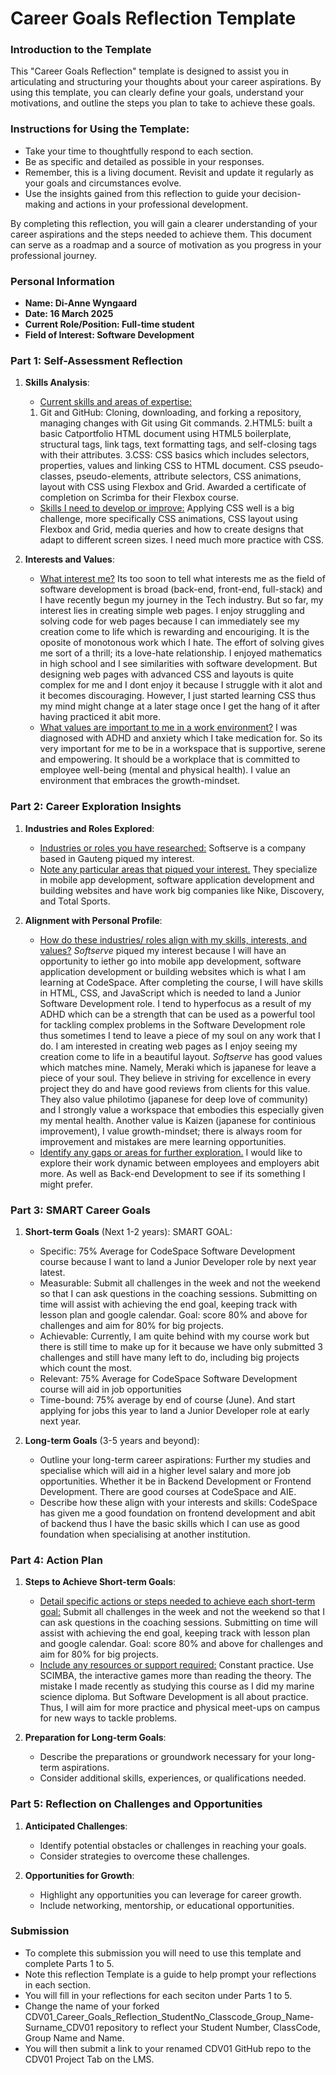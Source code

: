 
# Career Goals Reflection Template

### Introduction to the Template

This "Career Goals Reflection" template is designed to assist you in articulating and structuring your thoughts about your career aspirations. By using this template, you can clearly define your goals, understand your motivations, and outline the steps you plan to take to achieve these goals.

### Instructions for Using the Template:

- Take your time to thoughtfully respond to each section.
- Be as specific and detailed as possible in your responses.
- Remember, this is a living document. Revisit and update it regularly as your goals and circumstances evolve.
- Use the insights gained from this reflection to guide your decision-making and actions in your professional development.

By completing this reflection, you will gain a clearer understanding of your career aspirations and the steps needed to achieve them. This document can serve as a roadmap and a source of motivation as you progress in your professional journey.

### Personal Information

- **Name: Di-Anne Wyngaard**
- **Date: 16 March 2025**
- **Current Role/Position: Full-time student**
- **Field of Interest: Software Development**

### Part 1: Self-Assessment Reflection

1. **Skills Analysis**:
    
    - <u>Current skills and areas of expertise:</u> 
    1. Git and GitHub: Cloning, downloading, and forking a repository, managing changes with Git using Git commands. 
    2.HTML5: built a basic Catportfolio HTML document using HTML5 boilerplate, structural tags, link tags, text formatting tags, and self-closing tags with their attributes. 
    3.CSS: CSS basics which includes selectors, properties, values and linking CSS to HTML document. CSS pseudo-classes, pseudo-elements, attribute selectors, CSS animations, layout with CSS using Flexbox and Grid. Awarded a certificate of completion on Scrimba for their Flexbox course.
    - <u>Skills I need to develop or improve:</u> Applying CSS well is a big challenge, more specifically CSS animations, CSS layout using Flexbox and Grid, media queries and how to create designs that adapt to different screen sizes. I need much more practice with CSS.

2. **Interests and Values**:
    
    - <u>What interest me?</u> Its too soon to tell what interests me as the field of software development is broad (back-end, front-end, full-stack) and I have recently begun my journey in the Tech industry. But so far, my interest lies in creating simple web pages. I enjoy struggling and solving code for web pages because I can immediately see my creation come to life which is rewarding and encouriging. It is the oposite of monotonous work which I hate. The effort of solving gives me sort of a thrill; its a love-hate relationship. I enjoyed mathematics in high school and I see similarities with software development. But designing web pages with advanced CSS and layouts is quite complex for me and I dont enjoy it because I struggle with it alot and it becomes discouraging. However, I just started learning CSS thus my mind might change at a later stage once I get the hang of it after having practiced it abit more.
    - <u>What values are important to me in a work environment?</u> I was diagnosed with ADHD and anxiety which I take medication for. So its very important for me to be in a workspace that is supportive, serene and empowering. It should be a workplace that is committed to employee well-being (mental and physical health). I value an environment that embraces the growth-mindset. 

### Part 2: Career Exploration Insights

1. **Industries and Roles Explored**:
    
    - <u>Industries or roles you have researched:</u> Softserve is a company based in Gauteng piqued my interest.
    - <u>Note any particular areas that piqued your interest.</u> They specialize in mobile app development, software application development and building websites and have work big companies like Nike, Discovery, and Total Sports.

2. **Alignment with Personal Profile**:
    
    - <u>How do these industries/ roles align with my skills, interests, and values?</U> <i>Softserve</i> piqued my interest because I will have an opportunity to iether go into mobile app development, software application development or building websites which is what I am learning at CodeSpace. After completing the course, I will have skills in HTML, CSS, and JavaScript which is needed to land a Junior Software Development role. I tend to hyperfocus as a result of my ADHD which can be a strength that can be used as a powerful tool for tackling complex problems in the Software Development role thus sometimes I tend to leave a piece of my soul on any work that I do. I am interested in creating web pages as I enjoy seeing my creation come to life in a beautiful layout. <i>Softserve</i> has good values which matches mine. Namely, Meraki which is japanese for leave a piece of your soul. They believe in striving for excellence in every project they do and have good reviews from clients for this value. They also value philotimo (japanese for deep love of community) and I strongly value a workspace that embodies this especially given my mental health. Another value is Kaizen (japanese for continious improvement), I value growth-mindset; there is always room for improvement and mistakes are mere learning opportunities.
    - <u>Identify any gaps or areas for further exploration.</u> I would like to explore their work dynamic between employees and employers abit more. As well as Back-end Development to see if its something I might prefer. 

### Part 3: SMART Career Goals

1. **Short-term Goals** (Next 1-2 years):
    SMART GOAL:
    - Specific: 75% Average for CodeSpace Software Development course because I want to land a Junior Developer role by next year latest.
    - Measurable: Submit all challenges in the week and not the weekend so that I can ask questions in the coaching sessions. Submitting on time will assist with achieving the end goal, keeping track with lesson plan and google calendar. Goal: score 80% and above for challenges and aim for 80% for big projects.
    - Achievable: Currently, I am quite behind with my course work but there is still time to make up for it because we have only submitted 3 challenges and still have many left to do, including big projects which count the most.
    - Relevant: 75% Average for CodeSpace Software Development course will aid in job opportunities 
    - Time-bound: 75% average by end of course (June). And start applying for jobs this year to land a Junior Developer role at early next year.

2. **Long-term Goals** (3-5 years and beyond):
    
    - Outline your long-term career aspirations: Further my studies and specialise which will aid in a higher level salary and more job opportunities. Whether it be in Backend Development or Frontend Development. There are good courses at CodeSpace and AIE.
    - Describe how these align with your interests and skills: CodeSpace has given me a good foundation on frontend development and abit of backend thus I have the basic skills which I can use as good foundation when specialising at another institution. 

### Part 4: Action Plan

1. **Steps to Achieve Short-term Goals**:
    
    - <u>Detail specific actions or steps needed to achieve each short-term goal:</u> Submit all challenges in the week and not the weekend so that I can ask questions in the coaching sessions. Submitting on time will assist with achieving the end goal, keeping track with lesson plan and google calendar. Goal: score 80% and above for challenges and aim for 80% for big projects.
    - <u>Include any resources or support required:</u> Constant practice. Use SCIMBA, the interactive games more than reading the theory. The mistake I made recently as studying this course as I did my marine science diploma. But Software Development is all about practice. Thus, I will aim for more practice and physical meet-ups on campus for new ways to tackle problems.

2. **Preparation for Long-term Goals**:
    
    - Describe the preparations or groundwork necessary for your long-term aspirations.
    - Consider additional skills, experiences, or qualifications needed.

### Part 5: Reflection on Challenges and Opportunities

1. **Anticipated Challenges**:
    
    - Identify potential obstacles or challenges in reaching your goals.
    - Consider strategies to overcome these challenges.
2. **Opportunities for Growth**:
    
    - Highlight any opportunities you can leverage for career growth.
    - Include networking, mentorship, or educational opportunities.

### Submission

- To complete this submission you will need to use this template and complete Parts 1 to 5.
- Note this reflection Template is a guide to help prompt your reflections in each section.
- You will fill in your reflections for each seciton under Parts 1 to 5.
- Change the name of your forked CDV01_Career_Goals_Reflection_StudentNo_Classcode_Group_Name-Surname_CDV01 repository to reflect your Student Number, ClassCode, Group Name and Name.
- You will then submit a link to your renamed CDV01 GitHub repo to the CDV01 Project Tab on the LMS.


